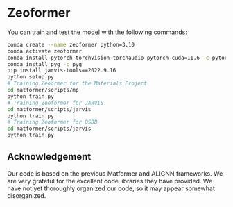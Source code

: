 # Zeoformer


You can train and test the model with the following commands:

```bash
conda create --name zeoformer python=3.10
conda activate zeoformer
conda install pytorch torchvision torchaudio pytorch-cuda=11.6 -c pytorch -c nvidia
conda install pyg -c pyg
pip install jarvis-tools==2022.9.16
python setup.py
# Training Zeoormer for the Materials Project
cd matformer/scripts/mp
python train.py
# Training Zeoformer for JARVIS
cd matformer/scripts/jarvis
python train.py
# Training Zeoformer for OSDB
cd matformer/scripts/jarvis
python train.py
```

## Acknowledgement
Our code is based on the previous Matformer and ALIGNN frameworks. We are very grateful for the excellent code libraries they have provided. We have not yet thoroughly organized our code, so it may appear somewhat disorganized.
